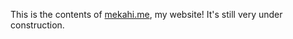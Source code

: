 This is the contents of [mekahi.me](http://mekahi.me), my website! It's still very under construction.
